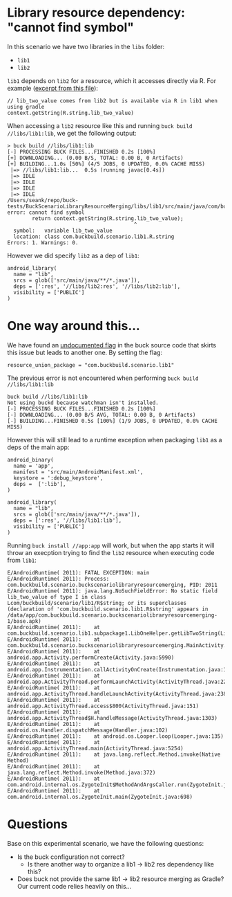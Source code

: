 # Library resource dependency: "cannot find symbol"

In this scenario we have two libraries in the `libs` folder:

* `lib1`
* `lib2`

`lib1` depends on `lib2` for a resource, which it accesses directly via R. For example ([excerpt from this file](https://github.com/polycoder/buck-scenario-libraryresourcemerging/blob/master/libs/lib1/src/main/java/com/buckbuild/scenario/lib1/subpackage1/LibOneHelper.java)):

```
// lib_two_value comes from lib2 but is available via R in lib1 when using gradle
context.getString(R.string.lib_two_value)
```

When accessing a `lib2` resource like this and running `buck build //libs/lib1:lib`, we get the following output:

```
> buck build //libs/lib1:lib
[-] PROCESSING BUCK FILES...FINISHED 0.2s [100%]
[+] DOWNLOADING... (0.00 B/S, TOTAL: 0.00 B, 0 Artifacts)
[+] BUILDING...1.0s [50%] (4/5 JOBS, 0 UPDATED, 0.0% CACHE MISS)
 |=> //libs/lib1:lib...  0.5s (running javac[0.4s])
 |=> IDLE
 |=> IDLE
 |=> IDLE
 |=> IDLE
/Users/seank/repo/buck-tests/BuckScenarioLibraryResourceMerging/libs/lib1/src/main/java/com/buckbuild/scenario/lib1/subpackage1/LibOneHelper.java:14: error: cannot find symbol
        return context.getString(R.string.lib_two_value);
                                         ^
  symbol:   variable lib_two_value
  location: class com.buckbuild.scenario.lib1.R.string
Errors: 1. Warnings: 0.
```
However we did specify `lib2` as a dep of `lib1`:

```
android_library(
  name = "lib",
  srcs = glob(['src/main/java/**/*.java']),
  deps = [':res', '//libs/lib2:res', '//libs/lib2:lib'],
  visibility = ['PUBLIC']
)
```

# One way around this...

We have found an [undocumented flag](https://github.com/facebook/buck/commit/8852bda6c1700b62bc99b9a4d18b273380d605b6) in the buck source code that skirts this issue but leads to another one.
By setting the flag:

 ```
 resource_union_package = "com.buckbuild.scenario.lib1"
 ```

The previous error is not encountered when performing `buck build //libs/lib1:lib`

```
buck build //libs/lib1:lib
Not using buckd because watchman isn't installed.
[-] PROCESSING BUCK FILES...FINISHED 0.2s [100%]
[-] DOWNLOADING... (0.00 B/S AVG, TOTAL: 0.00 B, 0 Artifacts)
[-] BUILDING...FINISHED 0.5s [100%] (1/9 JOBS, 0 UPDATED, 0.0% CACHE MISS)
```

However this will still lead to a runtime exception when packaging `lib1` as a deps of the main app:

```
android_binary(
  name = 'app',
  manifest = 'src/main/AndroidManifest.xml',
  keystore = ':debug_keystore',
  deps =  [':lib'],
)

android_library(
  name = "lib",
  srcs = glob(['src/main/java/**/*.java']),
  deps = [':res', '//libs/lib1:lib'],
  visibility = ['PUBLIC']
)
```

Running `buck install //app:app` will work, but when the app starts it will throw an execption trying to find
the `lib2` resource when executing code from `lib1`:

```
E/AndroidRuntime( 2011): FATAL EXCEPTION: main
E/AndroidRuntime( 2011): Process: com.buckbuild.scenario.buckscenariolibraryresourcemerging, PID: 2011
E/AndroidRuntime( 2011): java.lang.NoSuchFieldError: No static field lib_two_value of type I in class Lcom/buckbuild/scenario/lib1/R$string; or its superclasses (declaration of 'com.buckbuild.scenario.lib1.R$string' appears in /data/app/com.buckbuild.scenario.buckscenariolibraryresourcemerging-1/base.apk)
E/AndroidRuntime( 2011): 	at com.buckbuild.scenario.lib1.subpackage1.LibOneHelper.getLibTwoString(LibOneHelper.java:10)
E/AndroidRuntime( 2011): 	at com.buckbuild.scenario.buckscenariolibraryresourcemerging.MainActivity.onCreate(MainActivity.java:18)
E/AndroidRuntime( 2011): 	at android.app.Activity.performCreate(Activity.java:5990)
E/AndroidRuntime( 2011): 	at android.app.Instrumentation.callActivityOnCreate(Instrumentation.java:1106)
E/AndroidRuntime( 2011): 	at android.app.ActivityThread.performLaunchActivity(ActivityThread.java:2278)
E/AndroidRuntime( 2011): 	at android.app.ActivityThread.handleLaunchActivity(ActivityThread.java:2387)
E/AndroidRuntime( 2011): 	at android.app.ActivityThread.access$800(ActivityThread.java:151)
E/AndroidRuntime( 2011): 	at android.app.ActivityThread$H.handleMessage(ActivityThread.java:1303)
E/AndroidRuntime( 2011): 	at android.os.Handler.dispatchMessage(Handler.java:102)
E/AndroidRuntime( 2011): 	at android.os.Looper.loop(Looper.java:135)
E/AndroidRuntime( 2011): 	at android.app.ActivityThread.main(ActivityThread.java:5254)
E/AndroidRuntime( 2011): 	at java.lang.reflect.Method.invoke(Native Method)
E/AndroidRuntime( 2011): 	at java.lang.reflect.Method.invoke(Method.java:372)
E/AndroidRuntime( 2011): 	at com.android.internal.os.ZygoteInit$MethodAndArgsCaller.run(ZygoteInit.java:903)
E/AndroidRuntime( 2011): 	at com.android.internal.os.ZygoteInit.main(ZygoteInit.java:698)
```

# Questions

Base on this experimental scenario, we have the following questions:

* Is the buck configuration not correct?
  * Is there another way to organize a lib1 -> lib2 res dependency like this?
* Does buck not provide the same lib1 -> lib2 resource merging as Gradle? Our current code relies heavily on this...